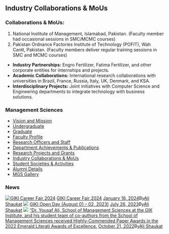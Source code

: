 ## Industry Collaborations & MoUs
### Collaborations & MoUs:
  1. National Institute of Management, Islamabad, Pakistan. (Faculty member had occasional sessions in SMC/MCMC courses)
  2. Pakistan Ordnance Factories Institute of Technology (POFIT), Wah Cantt, Pakistan. (Faculty members deliver regular training sessions in SMC and MCMC courses)


  * **Industry Partnerships:** Engro Fertilizer, Fatima Fertilizer, and other corporate entities for internships and projects.
  * **Academic Collaborations:** International research collaborations with universities in Brazil, France, Russia, Italy, UK, Denmark, and KSA.
  * **Interdisciplinary Projects:** Joint initiatives with Computer Science and Engineering departments to integrate technology with business solutions.


### Management Sciences
  * [Vision and Mission](https://giki.edu.pk/mgs/vision-mission-and-scope/)
  * [Undergraduate](https://giki.edu.pk/mgs/mgs-undergraduate/)
  * [Graduate](https://giki.edu.pk/mgs/mgs-graduate/)
  * [Faculty Profile](https://giki.edu.pk/mgs/mgs-faculty-profile/)
  * [Research Officers and Staff](https://giki.edu.pk/mgs/mgs-engineers-and-staff/)
  * [Department Achievements & Publications](https://giki.edu.pk/department-achievements-publications/)
  * [Research Projects and Grants](https://giki.edu.pk/mgs/research-projects-and-grants/)
  * [Industry Collaborations & MoUs](https://giki.edu.pk/mgs/industry-collaborations-mous/)
  * [Student Societies & Activities](https://giki.edu.pk/mgs/student-societies-activities/)
  * [Alumni Details](https://giki.edu.pk/alumni-details/)
  * [MGS Gallery](https://giki.edu.pk/mgs/mgs-gallery/)


### News
[![GIKI Career Fair 2024](https://giki.edu.pk/mgs/industry-collaborations-mous/)](https://giki.edu.pk/2024/01/16/career-fair-2024/)
[GIKI Career Fair 2024](https://giki.edu.pk/2024/01/16/career-fair-2024/)
[January 16, 2024](https://giki.edu.pk/2024/01/16/)By[Ali Shaukat](https://giki.edu.pk/author/alishaukat/ "Posts by Ali Shaukat")
[![](https://giki.edu.pk/mgs/industry-collaborations-mous/)](https://giki.edu.pk/2023/07/28/giki-open-day/)
[GIKI Open Day (August 01 – 02, 2023)](https://giki.edu.pk/2023/07/28/giki-open-day/)
[July 28, 2023](https://giki.edu.pk/2023/07/28/)By[Ali Shaukat](https://giki.edu.pk/author/alishaukat/ "Posts by Ali Shaukat")
[![](https://giki.edu.pk/mgs/industry-collaborations-mous/)](https://giki.edu.pk/2022/10/21/dr-yousaf-ali-is-listed-among-the-worlds-top-2-of-scientists-and-researchers-in-the-field-of-management-and-economics-listed-in-the-stanford-university-elsevier-list-published-in-october-202-2/)
[“Dr. Yousaf Ali, School of Management Sciences at the GIK Institute, and his student team of co-authors from the School of Management Sciences received Highly-Commended Paper Awards in the 2022 Emerald Literati Awards of Excellence.](https://giki.edu.pk/2022/10/21/dr-yousaf-ali-is-listed-among-the-worlds-top-2-of-scientists-and-researchers-in-the-field-of-management-and-economics-listed-in-the-stanford-university-elsevier-list-published-in-october-202-2/)
[October 21, 2022](https://giki.edu.pk/2022/10/21/)By[Ali Shaukat](https://giki.edu.pk/author/alishaukat/ "Posts by Ali Shaukat")
